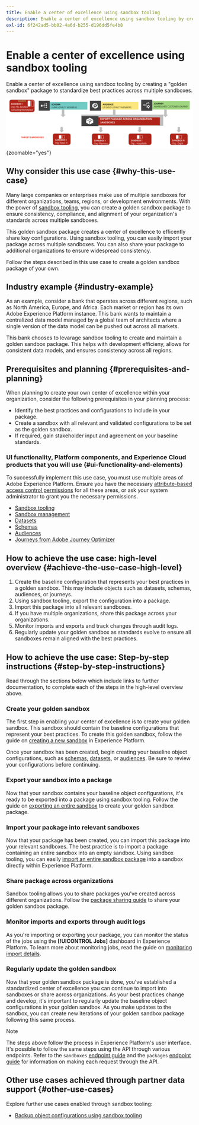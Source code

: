 ```yaml
---
title: Enable a center of excellence using sandbox tooling
description: Enable a center of excellence using sandbox tooling by creating a "golden sandbox" package to standardize best practices across multiple sandboxes.
exl-id: 6f242ad5-bb02-4a6d-b255-d196dd5fe4b8
---
```

# Enable a center of excellence using sandbox tooling

Enable a center of excellence using sandbox tooling by creating a "golden sandbox" package to standardize best practices across multiple sandboxes.

![Overview of exporting packages across different organizations](../images/use-cases/packages-across-orgs.png){zoomable="yes"}

## Why consider this use case {#why-this-use-case}

Many large companies or enterprises make use of multiple sandboxes for different organizations, teams, regions, or development environments. With the power of [sandbox tooling](../ui/sandbox-tooling.md), you can create a golden sandbox package to ensure consistency, compliance, and alignment of your organization's standards across multiple sandboxes. 

This golden sandbox package creates a center of excellence to efficently share key configurations. Using sandbox tooling, you can easily import your package across multiple sandboxes. You can also share your package to additional organizations to ensure widespread consistency.

Follow the steps described in this use case to create a golden sandbox package of your own.

## Industry example {#industry-example}

As an example, consider a bank that operates across different regions, such as North America, Europe, and Africa. Each market or region has its own Adobe Experience Platform instance. This bank wants to maintain a centralized data model managed by a global team of architects where a single version of the data model can be pushed out across all markets.

This bank chooses to levarage sandbox tooling to create and maintain a golden sandbox package. This helps with development efficieny, allows for consistent data models, and ensures consistency across all regions.

## Prerequisites and planning {#prerequisites-and-planning}

When planning to create your own center of excellence within your organization, consider the following prerequisites in your planning process:

- Identify the best practices and configurations to include in your package.
- Create a sandbox with all relevant and validated configurations to be set as the golden sandbox.
- If required, gain stakeholder input and agreement on your baseline standards.

### UI functionality, Platform components, and Experience Cloud products that you will use {#ui-functionality-and-elements}

To successfully implement this use case, you must use multiple areas of Adobe Experience Platform. Ensure you have the necessary [attribute-based access control permissions](../../access-control/abac/overview.md) for all these areas, or ask your system administrator to grant you the necessary permissions.

- [Sandbox tooling](../ui/sandbox-tooling.md)
- [Sandbox management](../ui/user-guide.md)
- [Datasets](../../catalog/datasets/overview.md)
- [Schemas](../../xdm//home.md)
- [Audiences](../../segmentation/home.md)
- [Journeys from Adobe Journey Optimizer](https://experienceleague.adobe.com/en/docs/journey-optimizer/using/orchestrate-journeys/journey)

## How to achieve the use case: high-level overview {#achieve-the-use-case-high-level}

1. Create the baseline configuration that represents your best practices in a golden sandbox. This may include objects such as datasets, schemas, audiences, or journeys.
2. Using sandbox tooling, export the configuration into a package.
3. Import this package into all relevant sandboxes.
4. If you have multiple organizations, share this package across your organizations.
5. Monitor imports and exports and track changes through audit logs.
6. Regularly update your golden sandbox as standards evolve to ensure all sandboxes remain aligned with the best practices.

## How to achieve the use case: Step-by-step instructions {#step-by-step-instructions}

Read through the sections below which include links to further documentation, to complete each of the steps in the high-level overview above.

### Create your golden sandbox

The first step in enabling your center of excellence is to create your golden sandbox. This sandbox should contain the baseline configurations that represent your best practices. To create this golden sandbox, follow the guide on [creating a new sandbox](../ui/user-guide.md#create-a-new-sandbox) in Experience Platform.

Once your sandbox has been created, begin creating your baseline object configurations, such as [schemas](../../xdm/ui/resources/schemas.md#create-a-new-schema), [datasets](../../catalog/datasets/user-guide.md#create-a-dataset), or [audiences](../../segmentation/ui/segment-builder.md). Be sure to review your configurations before continuing.

### Export your sandbox into a package

Now that your sandbox contains your baseline object configurations, it's ready to be exported into a package using sandbox tooling. Follow the guide on [exporting an entire sandbox](../ui/sandbox-tooling.md#export-an-entire-sandbox) to create your golden sandbox package. 

### Import your package into relevant sandboxes

Now that your package has been created, you can import this package into your relevant sandboxes. The best practice is to import a package containing an entire sandbox into an empty sandbox. Using sandbox tooling, you can easily [import an entire sandbox package](../../sandboxes/ui/sandbox-tooling.md#import-the-entire-sandbox-package) into a sandbox directly within Experience Platform. 

### Share package across organizations

Sandbox tooling allows you to share packages you've created across different organizations. Follow the [package sharing guide](../../sandboxes/ui/sharing-packages-across-orgs.md) to share your golden sandbox package.

### Monitor imports and exports through audit logs

As you're importing or exporting your package, you can monitor the status of the jobs using the **[!UICONTROL Jobs]** dashboard in Experience Platform. To learn more about monitoring jobs, read the guide on [monitoring import details](../../sandboxes/ui/sandbox-tooling.md#monitor-import-details).

### Regularly update the golden sandbox

Now that your golden sandbox package is done, you've established a standardized center of excellence you can continue to import into sandboxes or share across organizations. As your best practices change and develop, it's important to regularly update the baseline object configurations in your golden sandbox. As you make updates to the sandbox, you can create new iterations of your golden sandbox package following this same process.

>[!NOTE]
>
> The steps above follow the process in Experience Platform's user interface. It's possible to follow the same steps using the API through various endpoints. Refer to the `sandboxes` [endpoint guide](https://experienceleague.adobe.com/en/docs/experience-platform/sandbox/api/sandboxes#create) and the `packages` [endpoint guide](https://experienceleague.adobe.com/en/docs/experience-platform/sandbox/sandbox-tooling-api/packages) for information on making each request through the API.

## Other use cases achieved through partner data support {#other-use-cases}

Explore further use cases enabled through sandbox tooling:

- [Backup object configurations using sandbox tooling](./backup-object-configuration.md)
